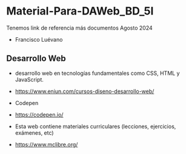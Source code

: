 # Material-Para-DAWeb_BD_5I
Tenemos link de referencia más documentos Agosto 2024 
- Francisco Luévano
## Desarrollo Web
- desarrollo web en tecnologías fundamentales como CSS, HTML y JavaScript.
- https://www.eniun.com/cursos-diseno-desarrollo-web/

- Codepen
- https://codepen.io/
- Esta web contiene materiales curriculares (lecciones, ejercicios, exámenes, etc)
- https://www.mclibre.org/
